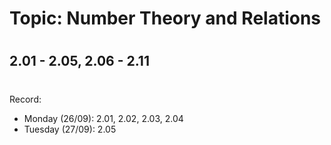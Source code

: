 # Topic:  Number Theory and Relations
#
## 2.01 - 2.05, 2.06 - 2.11
#
Record:
- Monday (26/09): 2.01, 2.02, 2.03, 2.04
- Tuesday (27/09): 2.05
